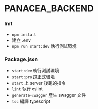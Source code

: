 # PANACEA_BACKEND

### Init
- `npm install`
- 建立 .env
- `npm run start:dev` 執行測試環境

### Package.json
- `start:dev` 執行測試環境
- `start:pro` 跑正式環境
- `start` 上 server 後跑的指令
- `lint` 執行 eslint
- `generate-swagger` 產生 swagger 文件
- `tsc` 編譯 typescript
